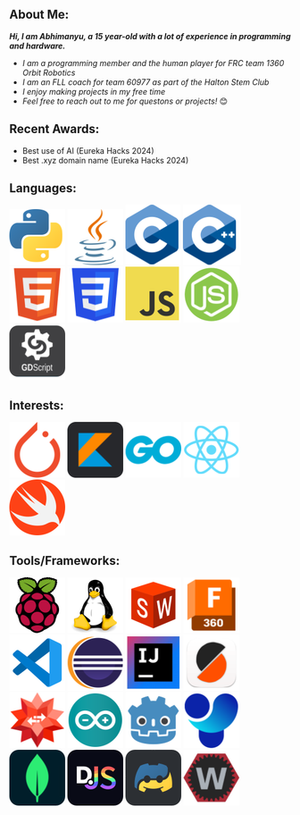 ## About Me:

***Hi, I am Abhimanyu, a 15 year-old with a lot of experience in programming and hardware.***

 - _I am a programming member and the human player for FRC team 1360 Orbit Robotics_
 - _I am an FLL coach for team 60977 as part of the Halton Stem Club_
 - _I enjoy making projects in my free time_
 - _Feel free to reach out to me for questons or projects!_ 😊

 
  
   

## Recent Awards:

 - Best use of AI (Eureka Hacks 2024)
 - Best .xyz domain name (Eureka Hacks 2024)




## Languages:

![Python Logo](Python_logo_small_1inch_mrk2.png) ![java Logo](Java_logo_small_1inch_mrk2.png) ![C Logo](C_logo_small_1inch.png) ![C++ logo](C++_logo_small_1inch.png) ![HTML Logo](HTML_logo_small_1inch.png) ![CSS Logo](CSS_logo_small_1inch.png) ![JavaScript Logo](JS_logo_small_1inch.png) ![Node.js logo](Node_logo_small_1inch.png) ![GDScript Logo](GDScript_logo_small_1inch.png)
 
 
 
 
## Interests:

![Pytorch Logo](Pytorch_logo_small_1inch.png) ![Kotlin Logo](Kotlin_logo_small_1inch.png) ![GO Logo](GO_logo_small_1inch.png) ![React Logo](React_logo_small_1inch.png) ![Swift Logo](Swift_logo_small_1inch.png)
 
 
 
 
## Tools/Frameworks:

![Raspberry Pi](Rasp_logo_small_1inch.png) ![Linux Logo](Linux_logo_small_1inch.png) ![Solidworks Logo](SolidWorks_logo_small_1inch.png) ![Fusion 360 logo](Fusion_360_logo_small_1inch_mrk2.png) ![VSCode Logo](VSCode_logo_small_1inch.png) ![Eclipse Logo](Eclipse_logo_small_1inch.png) ![IntelliJ Logo](IntelliJ_logo_small_1inch.png) ![Prusa Slicer Logo](Prusa_Slicer_logo_small_1inch.png) ![Wolfram Logo](Wolfram_logo_small_1inch_mrk2.png) ![Arduino Logo](Arduino_logo_small_1inch.png) ![Godot Logo](Godot_logo_small_1inch.png) ![Ultralytics Logo](Ultralytics_logo_small_1inch.png) ![Mongo Logo](Mongo_logo_small_1inch.png) ![discord.js Logo](discordjs_logo_small_1inch.png) ![discord.py Logo](discordpy_logo_small_1inch.png) ![WPILib Logo](wpilib_logo_small_1inch.png)

